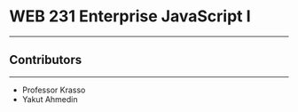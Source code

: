 <h1>WEB 231 Enterprise JavaScript I</h1>
<hr/>
<h2>Contributors</h2>
<hr/>
<ul>
  <li>Professor Krasso</li>
  <li>Yakut Ahmedin</li>
</ul>